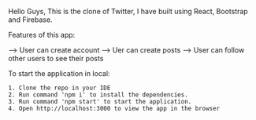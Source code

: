 
Hello Guys, This is the clone of Twitter, I have built using React, Bootstrap and Firebase.

Features of this app:

 --> User can create account 
 --> Uer can create posts
 --> User can follow other users to see their posts 

To start the application in local:

    1. Clone the repo in your IDE
    2. Run command 'npm i' to install the dependencies.
    3. Run command 'npm start' to start the application.
    4. Open http://localhost:3000 to view the app in the browser

